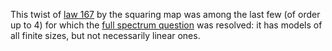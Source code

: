 This twist of [law 167](https://teorth.github.io/equational_theories/implications/?167) by the squaring map was among the last few (of order up to 4) for which the [full spectrum question](https://leanprover.zulipchat.com/#narrow/channel/458659-Equational/topic/Equations.20with.20full.20spectrum/near/489997789) was resolved: it has models of all finite sizes, but not necessarily linear ones.
